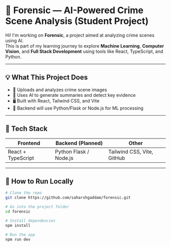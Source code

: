 # 🧬 Forensic — AI-Powered Crime Scene Analysis (Student Project)

Hi! I'm working on **Forensic**, a project aimed at analyzing crime scenes using AI.  
This is part of my learning journey to explore **Machine Learning**, **Computer Vision**, and **Full Stack Development** using tools like React, TypeScript, and Python.

---

## 💡 What This Project Does

- 🧠 Uploads and analyzes crime scene images  
- 🧪 Uses AI to generate summaries and detect key evidence  
- 🖥️ Built with React, Tailwind CSS, and Vite  
- 🤖 Backend will use Python/Flask or Node.js for ML processing

---

## 🧰 Tech Stack

| Frontend             | Backend (Planned)        | Other                     |
|----------------------|--------------------------|---------------------------|
| React + TypeScript   | Python Flask / Node.js   | Tailwind CSS, Vite, GitHub |

---

## 🚀 How to Run Locally

```bash
# Clone the repo
git clone https://github.com/saharshgaddam/forensic.git

# Go into the project folder
cd forensic

# Install dependencies
npm install

# Run the app
npm run dev

